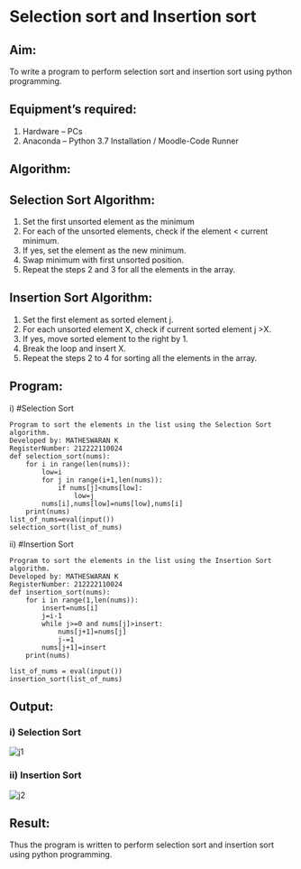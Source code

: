 # Selection sort and Insertion sort
## Aim:
To write a program to perform selection sort and insertion sort using python programming.
## Equipment’s required:
1.	Hardware – PCs
2.	Anaconda – Python 3.7 Installation / Moodle-Code Runner
## Algorithm:
## Selection Sort Algorithm:
1.	Set the first unsorted element as the minimum
2.	For each of the unsorted elements, check if the element < current minimum.
3.	If yes, set the element as the new minimum.
4.	Swap minimum with first unsorted position.
5.	Repeat the steps 2 and 3 for all the elements in the array.
## Insertion Sort Algorithm:
1.	Set the first element as sorted element j.
2.	For each unsorted element X, check if current sorted element j >X.
3.	If yes, move sorted element to the right by 1.
4.	Break the loop and insert X.
5.	Repeat the steps 2 to 4 for sorting all the elements in the array.
## Program:
i)	#Selection Sort
```
Program to sort the elements in the list using the Selection Sort algorithm.
Developed by: MATHESWARAN K
RegisterNumber: 212222110024
def selection_sort(nums):
    for i in range(len(nums)):
        low=i
        for j in range(i+1,len(nums)):
            if nums[j]<nums[low]:
                low=j
        nums[i],nums[low]=nums[low],nums[i]
    print(nums)
list_of_nums=eval(input())
selection_sort(list_of_nums)
```
ii)	#Insertion Sort
```
Program to sort the elements in the list using the Insertion Sort algorithm.
Developed by: MATHESWARAN K
RegisterNumber: 212222110024
def insertion_sort(nums):
    for i in range(1,len(nums)):
        insert=nums[i]
        j=i-1
        while j>=0 and nums[j]>insert:
            nums[j+1]=nums[j]
            j-=1
        nums[j+1]=insert
    print(nums)
        
list_of_nums = eval(input())
insertion_sort(list_of_nums)
```
## Output:
### i) Selection Sort
![j1](https://github.com/mathes6112004/Sorting-Algorithm/assets/119477782/8ef37bc6-90b4-4653-be4e-b812b5cfdf37)
### ii) Insertion Sort
![j2](https://github.com/mathes6112004/Sorting-Algorithm/assets/119477782/7af5e007-1993-4af6-b805-a713272df951)
## Result:
Thus the program is written to perform selection sort and insertion sort using python programming.
